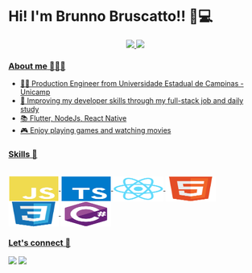 # Hi! I'm Brunno Bruscatto!! 🖖💻
<div id="header" align="center">
  <a href="https://github.com/bbruscatto">
  <img height="180em" src="https://github-readme-stats.vercel.app/api?username=bbruscatto&show_icons=true&theme=dark&include_all_commits=true&count_private=true"/>
  <img height="180em" src="https://github-readme-stats.vercel.app/api/top-langs/?username=bbruscatto&layout=compact&langs_count=7&theme=dark"/>
</div>
  
  ### **About me** 👨🏻‍💻
  - 👨‍🎓 Production Engineer from Universidade Estadual de Campinas - Unicamp
  - 🚀 Improving my developer skills through my full-stack job and daily study
  - 📚 Flutter, NodeJs, React Native
  - 🎮 Enjoy playing games and watching movies
  
  
   ### **Skills** 🎯 
<div style="display: inline_block"><br>
  <img align="center" alt="Brunno-Js" height="50" width="100" src="https://raw.githubusercontent.com/devicons/devicon/master/icons/javascript/javascript-plain.svg">
  <img align="center" alt="Brunno-Ts"  height="50" width="100" src="https://raw.githubusercontent.com/devicons/devicon/master/icons/typescript/typescript-plain.svg">
  <img align="center" alt="Brunno-React"  height="50" width="100" src="https://raw.githubusercontent.com/devicons/devicon/master/icons/react/react-original.svg">
  <img align="center" alt="Brunno-HTML"  height="50" width="100" src="https://raw.githubusercontent.com/devicons/devicon/master/icons/html5/html5-original.svg">
  <img align="center" alt="Brunno-CSS"  height="50" width="100" src="https://raw.githubusercontent.com/devicons/devicon/master/icons/css3/css3-original.svg">
  <img align="center" alt="Brunno-Csharp"  height="50" width="100" src="https://raw.githubusercontent.com/devicons/devicon/master/icons/csharp/csharp-original.svg">
</div>
  
  
  ###   **Let's connect** 🤝
 
<div> 
  <a href = "mailto:bruscatto@gmail.com"><img src="https://img.shields.io/badge/-Gmail-%23333?style=for-the-badge&logo=gmail&logoColor=white" target="_blank"></a>
  <a href="https://www.linkedin.com/in/brunno-bruscatto-developer/" target="_blank"><img src="https://img.shields.io/badge/-LinkedIn-%230077B5?style=for-the-badge&logo=linkedin&logoColor=white" target="_blank"></a> 
 
 
</div>
<!--
**bbruscatto/bbruscatto** is a ✨ _special_ ✨ repository because its `README.md` (this file) appears on your GitHub profile.

Here are some ideas to get you started:

- 🔭 I’m currently working on ...
- 🌱 I’m currently learning ...
- 👯 I’m looking to collaborate on ...
- 🤔 I’m looking for help with ...
- 💬 Ask me about ...
- 📫 How to reach me: ...
- 😄 Pronouns: ...
- ⚡ Fun fact: ...
-->
